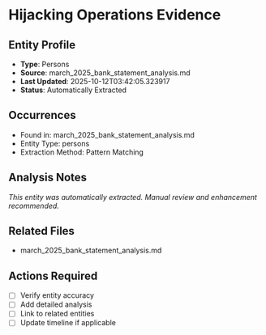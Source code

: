 # Hijacking Operations Evidence

## Entity Profile
- **Type**: Persons
- **Source**: march_2025_bank_statement_analysis.md
- **Last Updated**: 2025-10-12T03:42:05.323917
- **Status**: Automatically Extracted

## Occurrences
- Found in: march_2025_bank_statement_analysis.md
- Entity Type: persons
- Extraction Method: Pattern Matching

## Analysis Notes
*This entity was automatically extracted. Manual review and enhancement recommended.*

## Related Files
- march_2025_bank_statement_analysis.md

## Actions Required
- [ ] Verify entity accuracy
- [ ] Add detailed analysis
- [ ] Link to related entities
- [ ] Update timeline if applicable
